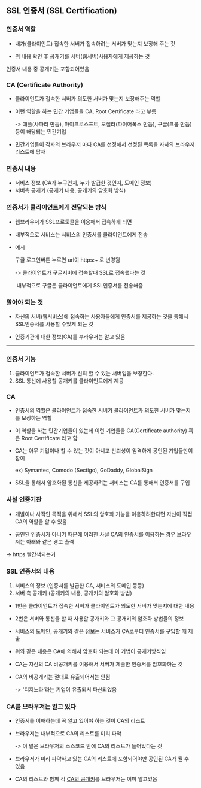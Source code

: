 ## SSL 인증서 (SSL Certification)



### 인증서 역할

- 내가(클라이언트) 접속한 서버가 접속하려는 서버가 맞는지 보장해 주는 것

-  위 내용 확인 후 공개키를 서버(웹서버)사용자에게 제공하는 것 

  인증서 내용 중 공개키는 포함되어있음



### CA (Certificate Authority)

- 클라이언트가 접속한 서버가 의도한 서버가 맞는지 보장해주는 역할

- 이런 역할을 하는 민간 기업들을 CA, Root Certificate 라고 부름

  -> 애플(사파리 만듬), 마이크로스프트, 모질라(파이어폭스 만듬), 구글(크롬 만듬) 등이 해당되는 민간기업

- 민간기업들이 각자의 브라우저 마다 CA를 선정해서 선정된 목록을 자사의 브라우저 리스트에 탑재



### 인증서 내용

- 서비스 정보 (CA가 누구인지, 누가 발급한 것인지, 도메인 정보)
- 서버측 공개키 (공개키 내용, 공개키의 암호화 방식)



### 인증서가 클라이언트에게 전달되는 방식

- 웹브라우저가 SSL프로토콜을 이용해서 접속하게 되면

- 내부적으로 서비스는 서비스의 인증서를 클라이언트에게 전송

- 예시

  구글 로그인버튼 누르면 url이 https:~ 로 변경됨

  -> 클라이언트가 구글서버에 접속할때 SSL로 접속했다는 것

  ​    내부적으로 구글은 클라이언트에게 SSL인증서를 전송해줌 



### 알아야 되는 것

- 자신의 서버(웹서비스)에 접속하는 사용자들에게 인증서를 제공하는 것을 통해서 SSL인증서를 사용할 수있게 되는 것

- 인증기관에 대한 정보(CA)를 부라우저는 알고 있음




----



### 인증서 기능

1. 클라이언트가 접속한 서버가 신뢰 할 수 있는 서버임을 보장한다.
2. SSL 통신에 사용할 공개키를 클라이언트에게 제공



### CA

- 인증서의 역할은 클라이언트가 접속한 서버가 클라이언트가 의도한 서버가 맞는지를 보장하는 역할

- 이 역할을 하는 민간기업들이 있는데 이런 기업들을 CA(Certificate authority) 혹은 Root Certificate 라고 함

- CA는 아무 기업이나 할 수 있는 것이 아니고 신뢰성이 엄격하게 공인된 기업들만이 참여

  ex) Symantec, Comodo (Sectigo), GoDaddy, GlobalSign

- SSL을 통해서 암호화된 통신을 제공하려는 서비스는 CA를 통해서 인증서를 구입



### 사설 인증기관

- 개발이나 사적인 목적을 위해서 SSL의 암호화 기능을 이용하려한다면 자신이 직접 CA의 역할을 할 수 있음

-  공인된 인증서가 아니기 때문에 이러한 사설 CA의 인증서를 이용하는 경우 브라우저는 아래와 같은 경고 출력

  -> https 빨간색되는거 



### SSL 인증서의 내용

1. 서비스의 정보 (인증서를 발급한 CA, 서비스의 도메인 등등)
2. 서버 측 공개키 (공개키의 내용, 공개키의 암호화 방법)

- 1번은 클라이언트가 접속한 서버가 클라이언트가 의도한 서버가 맞는지에 대한 내용

- 2번은 서버와 통신을 할 때 사용할 공개키와 그 공개키의 암호화 방법들의 정보

- 서비스의 도메인, 공개키와 같은 정보는 서비스가 CA로부터 인증서를 구입할 때 제출

- 위와 같은 내용은 CA에 의해서 암호화 되는데 이 기법이 공개키방식임

- CA는 자신의 CA 비공개키를 이용해서 서버가 제출한 인증서를 암호화하는 것

- CA의 비공개키는 절대로 유출되어서는 안됨

  -> '디지노타'라는 기업이 유출되서 파산되었음



### CA를 브라우저는 알고 있다

- 인증서를 이해하는데 꼭 알고 있어야 하는 것이 CA의 리스트

- 브라우저는 내부적으로 CA의 리스트를 미리 파악

  -> 이 말은 브라우저의 소스코드 안에 CA의 리스트가 들어있다는 것

- 브라우저가 미리 파악하고 있는 CA의 리스트에 포함되어야만 공인된 CA가 될 수 있음
- CA의 리스트와 함께 각 [CA의 공개키](https://opentutorials.org/course/228/4894#public)를 브라우저는 이미 알고있음
